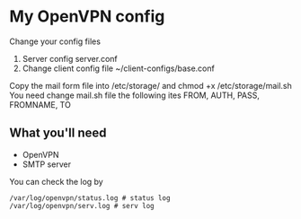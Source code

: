 # My OpenVPN config
Change your config files
1. Server config server.conf
2. Change client config file ~/client-configs/base.conf

Copy the mail form file into /etc/storage/ and chmod +x /etc/storage/mail.sh
You need change mail.sh file the following ites FROM, AUTH, PASS, FROMNAME, TO
## What you'll need
- OpenVPN
- SMTP server

You can check the log by
~~~
/var/log/openvpn/status.log # status log
/var/log/openvpn/serv.log # serv log

